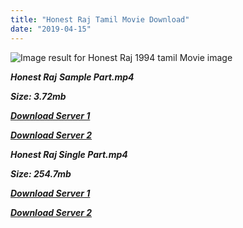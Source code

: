 ```yaml
---
title: "Honest Raj Tamil Movie Download"
date: "2019-04-15"
---
```


![Image result for Honest Raj 1994 tamil Movie image](https://m.media-amazon.com/images/M/MV5BNTA4YzM2YTYtYTJiOC00ZWQxLTg2YzItNmJjYWQxMjcwMjBhL2ltYWdlL2ltYWdlXkEyXkFqcGdeQXVyNTAyMDg4NzU@._V1_UY268_CR43,0,182,268_AL_.jpg)

**_Honest Raj_** **_Sample Part.mp4_**

**_Size: 3.72mb_**

**_[Download Server 1](http://b6.wetransfer.vip/files/{169df08cb8e74ebadb8a44297cb1b6497cb77520eb9064bb3027e0e0c1bcc485}20Actor{169df08cb8e74ebadb8a44297cb1b6497cb77520eb9064bb3027e0e0c1bcc485}20Hits{169df08cb8e74ebadb8a44297cb1b6497cb77520eb9064bb3027e0e0c1bcc485}20Collection/Vijayakanth{169df08cb8e74ebadb8a44297cb1b6497cb77520eb9064bb3027e0e0c1bcc485}20Movies{169df08cb8e74ebadb8a44297cb1b6497cb77520eb9064bb3027e0e0c1bcc485}20Collections/Honest{169df08cb8e74ebadb8a44297cb1b6497cb77520eb9064bb3027e0e0c1bcc485}20Raj{169df08cb8e74ebadb8a44297cb1b6497cb77520eb9064bb3027e0e0c1bcc485}20(1994)/Honest{169df08cb8e74ebadb8a44297cb1b6497cb77520eb9064bb3027e0e0c1bcc485}20Raj/Honest{169df08cb8e74ebadb8a44297cb1b6497cb77520eb9064bb3027e0e0c1bcc485}20Raj{169df08cb8e74ebadb8a44297cb1b6497cb77520eb9064bb3027e0e0c1bcc485}20(1994){169df08cb8e74ebadb8a44297cb1b6497cb77520eb9064bb3027e0e0c1bcc485}20Sample{169df08cb8e74ebadb8a44297cb1b6497cb77520eb9064bb3027e0e0c1bcc485}20HD.mp4)_**

**_[Download Server 2](http://b6.wetransfer.vip/files/{169df08cb8e74ebadb8a44297cb1b6497cb77520eb9064bb3027e0e0c1bcc485}20Actor{169df08cb8e74ebadb8a44297cb1b6497cb77520eb9064bb3027e0e0c1bcc485}20Hits{169df08cb8e74ebadb8a44297cb1b6497cb77520eb9064bb3027e0e0c1bcc485}20Collection/Vijayakanth{169df08cb8e74ebadb8a44297cb1b6497cb77520eb9064bb3027e0e0c1bcc485}20Movies{169df08cb8e74ebadb8a44297cb1b6497cb77520eb9064bb3027e0e0c1bcc485}20Collections/Honest{169df08cb8e74ebadb8a44297cb1b6497cb77520eb9064bb3027e0e0c1bcc485}20Raj{169df08cb8e74ebadb8a44297cb1b6497cb77520eb9064bb3027e0e0c1bcc485}20(1994)/Honest{169df08cb8e74ebadb8a44297cb1b6497cb77520eb9064bb3027e0e0c1bcc485}20Raj/Honest{169df08cb8e74ebadb8a44297cb1b6497cb77520eb9064bb3027e0e0c1bcc485}20Raj{169df08cb8e74ebadb8a44297cb1b6497cb77520eb9064bb3027e0e0c1bcc485}20(1994){169df08cb8e74ebadb8a44297cb1b6497cb77520eb9064bb3027e0e0c1bcc485}20Sample{169df08cb8e74ebadb8a44297cb1b6497cb77520eb9064bb3027e0e0c1bcc485}20HD.mp4)_**

**_Honest Raj Single Part.mp4_**

**_Size: 254.7mb_**

**_[Download Server 1](http://b6.wetransfer.vip/files/{169df08cb8e74ebadb8a44297cb1b6497cb77520eb9064bb3027e0e0c1bcc485}20Actor{169df08cb8e74ebadb8a44297cb1b6497cb77520eb9064bb3027e0e0c1bcc485}20Hits{169df08cb8e74ebadb8a44297cb1b6497cb77520eb9064bb3027e0e0c1bcc485}20Collection/Vijayakanth{169df08cb8e74ebadb8a44297cb1b6497cb77520eb9064bb3027e0e0c1bcc485}20Movies{169df08cb8e74ebadb8a44297cb1b6497cb77520eb9064bb3027e0e0c1bcc485}20Collections/Honest{169df08cb8e74ebadb8a44297cb1b6497cb77520eb9064bb3027e0e0c1bcc485}20Raj{169df08cb8e74ebadb8a44297cb1b6497cb77520eb9064bb3027e0e0c1bcc485}20(1994)/Honest{169df08cb8e74ebadb8a44297cb1b6497cb77520eb9064bb3027e0e0c1bcc485}20Raj/Honest{169df08cb8e74ebadb8a44297cb1b6497cb77520eb9064bb3027e0e0c1bcc485}20Raj{169df08cb8e74ebadb8a44297cb1b6497cb77520eb9064bb3027e0e0c1bcc485}20(1994){169df08cb8e74ebadb8a44297cb1b6497cb77520eb9064bb3027e0e0c1bcc485}20Single{169df08cb8e74ebadb8a44297cb1b6497cb77520eb9064bb3027e0e0c1bcc485}20Part{169df08cb8e74ebadb8a44297cb1b6497cb77520eb9064bb3027e0e0c1bcc485}20HD.mp4)_**

**_[Download Server 2](http://b6.wetransfer.vip/files/{169df08cb8e74ebadb8a44297cb1b6497cb77520eb9064bb3027e0e0c1bcc485}20Actor{169df08cb8e74ebadb8a44297cb1b6497cb77520eb9064bb3027e0e0c1bcc485}20Hits{169df08cb8e74ebadb8a44297cb1b6497cb77520eb9064bb3027e0e0c1bcc485}20Collection/Vijayakanth{169df08cb8e74ebadb8a44297cb1b6497cb77520eb9064bb3027e0e0c1bcc485}20Movies{169df08cb8e74ebadb8a44297cb1b6497cb77520eb9064bb3027e0e0c1bcc485}20Collections/Honest{169df08cb8e74ebadb8a44297cb1b6497cb77520eb9064bb3027e0e0c1bcc485}20Raj{169df08cb8e74ebadb8a44297cb1b6497cb77520eb9064bb3027e0e0c1bcc485}20(1994)/Honest{169df08cb8e74ebadb8a44297cb1b6497cb77520eb9064bb3027e0e0c1bcc485}20Raj/Honest{169df08cb8e74ebadb8a44297cb1b6497cb77520eb9064bb3027e0e0c1bcc485}20Raj{169df08cb8e74ebadb8a44297cb1b6497cb77520eb9064bb3027e0e0c1bcc485}20(1994){169df08cb8e74ebadb8a44297cb1b6497cb77520eb9064bb3027e0e0c1bcc485}20Single{169df08cb8e74ebadb8a44297cb1b6497cb77520eb9064bb3027e0e0c1bcc485}20Part{169df08cb8e74ebadb8a44297cb1b6497cb77520eb9064bb3027e0e0c1bcc485}20HD.mp4)_**
